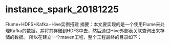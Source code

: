 # instance_spark_20181225
Flume+HDFS+Kafka+Hive实例搭建
  摘要：本文要实现的是一个使用Flume来处理Kafka的数据，并将其存储到HDFS中去，然后通过Hive外部表关联查询出来存储的数据。
所以在建立一个maven工程，整个工程最终的目录如下：
